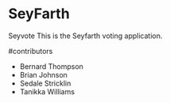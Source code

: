 # SeyFarth
Seyvote
This is the Seyfarth voting application. 

#contributors
- Bernard Thompson
- Brian Johnson
- Sedale Stricklin
- Tanikka Williams
